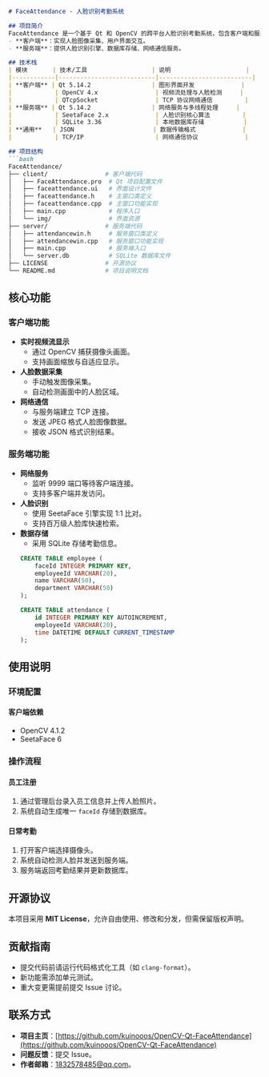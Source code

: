 ```markdown
# FaceAttendance - 人脸识别考勤系统

## 项目简介
FaceAttendance 是一个基于 Qt 和 OpenCV 的跨平台人脸识别考勤系统，包含客户端和服务端两部分：
- **客户端**：实现人脸图像采集、用户界面交互。
- **服务端**：提供人脸识别引擎、数据库存储、网络通信服务。

## 技术栈
| 模块       | 技术/工具                  | 说明                     |
|------------|---------------------------|--------------------------|
| **客户端** | Qt 5.14.2                 | 图形界面开发             |
|            | OpenCV 4.x                | 视频流处理与人脸检测     |
|            | QTcpSocket                | TCP 协议网络通信         |
| **服务端** | Qt 5.14.2                 | 网络服务与多线程处理     |
|            | SeetaFace 2.x             | 人脸识别核心算法         |
|            | SQLite 3.36               | 本地数据库存储           |
| **通用**   | JSON                      | 数据传输格式             |
|            | TCP/IP                    | 网络通信协议             |

## 项目结构
```bash
FaceAttendance/
├── client/                # 客户端代码
│   ├── FaceAttendance.pro  # Qt 项目配置文件
│   ├── faceattendance.ui   # 界面设计文件
│   ├── faceattendance.h    # 主窗口类定义
│   ├── faceattendance.cpp  # 主窗口功能实现
│   ├── main.cpp            # 程序入口
│   └── img/                # 界面资源
├── server/                # 服务端代码
│   ├── attendancewin.h     # 服务窗口类定义
│   ├── attendancewin.cpp   # 服务窗口功能实现
│   ├── main.cpp            # 服务端入口
│   └── server.db           # SQLite 数据库文件
├── LICENSE                # 开源协议
└── README.md              # 项目说明文档
```

## 核心功能
### 客户端功能
- **实时视频流显示**
  - 通过 OpenCV 捕获摄像头画面。
  - 支持画面缩放与自适应显示。
- **人脸数据采集**
  - 手动触发图像采集。
  - 自动检测画面中的人脸区域。
- **网络通信**
  - 与服务端建立 TCP 连接。
  - 发送 JPEG 格式人脸图像数据。
  - 接收 JSON 格式识别结果。

### 服务端功能
- **网络服务**
  - 监听 9999 端口等待客户端连接。
  - 支持多客户端并发访问。
- **人脸识别**
  - 使用 SeetaFace 引擎实现 1:1 比对。
  - 支持百万级人脸库快速检索。
- **数据存储**
  - 采用 SQLite 存储考勤信息。
  ```sql
  CREATE TABLE employee (
      faceId INTEGER PRIMARY KEY,
      employeeId VARCHAR(20),
      name VARCHAR(50),
      department VARCHAR(50)
  );
  
  CREATE TABLE attendance (
      id INTEGER PRIMARY KEY AUTOINCREMENT,
      employeeId VARCHAR(20),
      time DATETIME DEFAULT CURRENT_TIMESTAMP
  );
  ```

## 使用说明
### 环境配置
#### 客户端依赖
- OpenCV 4.1.2
- SeetaFace 6

### 操作流程
#### **员工注册**
1. 通过管理后台录入员工信息并上传人脸照片。
2. 系统自动生成唯一 `faceId` 存储到数据库。

#### **日常考勤**
1. 打开客户端选择摄像头。
2. 系统自动检测人脸并发送到服务端。
3. 服务端返回考勤结果并更新数据库。

## 开源协议
本项目采用 **MIT License**，允许自由使用、修改和分发，但需保留版权声明。

## 贡献指南
- 提交代码前请运行代码格式化工具（如 `clang-format`）。
- 新功能需添加单元测试。
- 重大变更需提前提交 Issue 讨论。

## 联系方式
- **项目主页**：[https://github.com/kuinooos/OpenCV-Qt-FaceAttendance](https://github.com/kuinooos/OpenCV-Qt-FaceAttendance)
- **问题反馈**：提交 Issue。
- **作者邮箱**：1832578485@qq.com。
```

